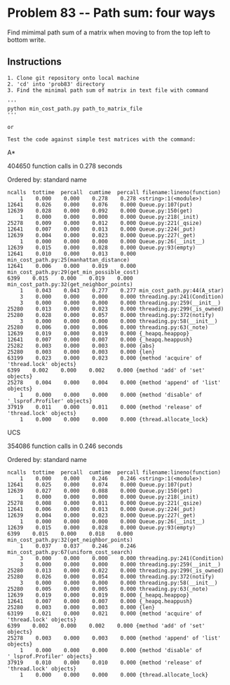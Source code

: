 # Problem 83 -- Path sum: four ways

Find mimimal path sum of a matrix when moving to from the top left to
bottom write.

## Instructions

    1. Clone git repository onto local machine
    2. 'cd' into 'prob83' directory
    3. Find the minimal path sum of matrix in text file with command

    '''
    python min_cost_path.py path_to_matrix_file
    '''

    or

    Test the code against simple test matrices with the command:


A*

404650 function calls in 0.278 seconds

Ordered by: standard name

    ncalls  tottime  percall  cumtime  percall filename:lineno(function)
        1    0.000    0.000    0.278    0.278 <string>:1(<module>)
    12641    0.026    0.000    0.076    0.000 Queue.py:107(put)
    12639    0.028    0.000    0.092    0.000 Queue.py:150(get)
        1    0.000    0.000    0.000    0.000 Queue.py:218(_init)
    25278    0.009    0.000    0.012    0.000 Queue.py:221(_qsize)
    12641    0.007    0.000    0.013    0.000 Queue.py:224(_put)
    12639    0.004    0.000    0.023    0.000 Queue.py:227(_get)
        1    0.000    0.000    0.000    0.000 Queue.py:26(__init__)
    12639    0.015    0.000    0.028    0.000 Queue.py:93(empty)
    12641    0.010    0.000    0.013    0.000 min_cost_path.py:25(manhattan_distance)
    12641    0.006    0.000    0.019    0.000 min_cost_path.py:29(get_min_possible_cost)
    6399    0.015    0.000    0.019    0.000 min_cost_path.py:32(get_neighbor_points)
        1    0.043    0.043    0.277    0.277 min_cost_path.py:44(A_star)
        3    0.000    0.000    0.000    0.000 threading.py:241(Condition)
        3    0.000    0.000    0.000    0.000 threading.py:259(__init__)
    25280    0.013    0.000    0.023    0.000 threading.py:299(_is_owned)
    25280    0.028    0.000    0.057    0.000 threading.py:372(notify)
        3    0.000    0.000    0.000    0.000 threading.py:58(__init__)
    25280    0.006    0.000    0.006    0.000 threading.py:63(_note)
    12639    0.019    0.000    0.019    0.000 {_heapq.heappop}
    12641    0.007    0.000    0.007    0.000 {_heapq.heappush}
    25282    0.003    0.000    0.003    0.000 {abs}
    25280    0.003    0.000    0.003    0.000 {len}
    63199    0.023    0.000    0.023    0.000 {method 'acquire' of 'thread.lock' objects}
    6399    0.002    0.000    0.002    0.000 {method 'add' of 'set' objects}
    25278    0.004    0.000    0.004    0.000 {method 'append' of 'list' objects}
        1    0.000    0.000    0.000    0.000 {method 'disable' of '_lsprof.Profiler' objects}
    37919    0.011    0.000    0.011    0.000 {method 'release' of 'thread.lock' objects}
        1    0.000    0.000    0.000    0.000 {thread.allocate_lock}

UCS

354086 function calls in 0.246 seconds

Ordered by: standard name

    ncalls  tottime  percall  cumtime  percall filename:lineno(function)
        1    0.000    0.000    0.246    0.246 <string>:1(<module>)
    12641    0.025    0.000    0.074    0.000 Queue.py:107(put)
    12639    0.027    0.000    0.088    0.000 Queue.py:150(get)
        1    0.000    0.000    0.000    0.000 Queue.py:218(_init)
    25278    0.008    0.000    0.011    0.000 Queue.py:221(_qsize)
    12641    0.006    0.000    0.013    0.000 Queue.py:224(_put)
    12639    0.004    0.000    0.023    0.000 Queue.py:227(_get)
        1    0.000    0.000    0.000    0.000 Queue.py:26(__init__)
    12639    0.015    0.000    0.028    0.000 Queue.py:93(empty)
    6399    0.015    0.000    0.018    0.000 min_cost_path.py:32(get_neighbor_points)
        1    0.037    0.037    0.246    0.246 min_cost_path.py:67(uniform_cost_search)
        3    0.000    0.000    0.000    0.000 threading.py:241(Condition)
        3    0.000    0.000    0.000    0.000 threading.py:259(__init__)
    25280    0.013    0.000    0.022    0.000 threading.py:299(_is_owned)
    25280    0.026    0.000    0.054    0.000 threading.py:372(notify)
        3    0.000    0.000    0.000    0.000 threading.py:58(__init__)
    25280    0.005    0.000    0.005    0.000 threading.py:63(_note)
    12639    0.019    0.000    0.019    0.000 {_heapq.heappop}
    12641    0.007    0.000    0.007    0.000 {_heapq.heappush}
    25280    0.003    0.000    0.003    0.000 {len}
    63199    0.021    0.000    0.021    0.000 {method 'acquire' of 'thread.lock' objects}
    6399    0.002    0.000    0.002    0.000 {method 'add' of 'set' objects}
    25278    0.003    0.000    0.003    0.000 {method 'append' of 'list' objects}
        1    0.000    0.000    0.000    0.000 {method 'disable' of '_lsprof.Profiler' objects}
    37919    0.010    0.000    0.010    0.000 {method 'release' of 'thread.lock' objects}
        1    0.000    0.000    0.000    0.000 {thread.allocate_lock}


